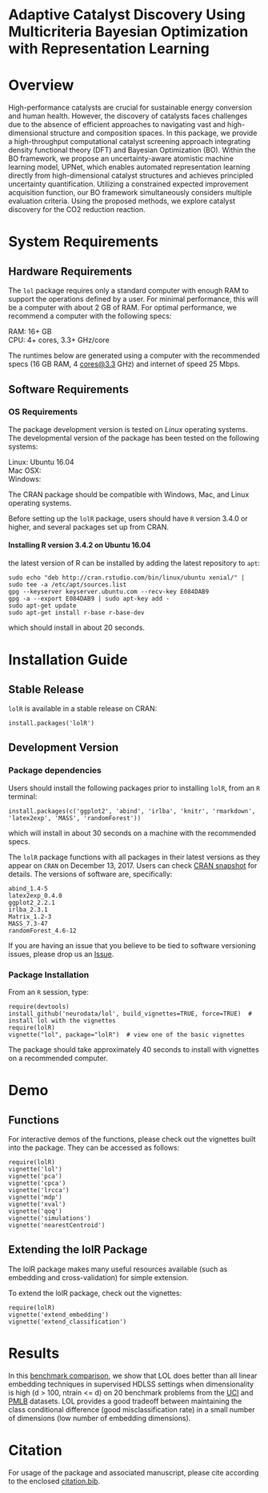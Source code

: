 # Adaptive Catalyst Discovery Using Multicriteria Bayesian Optimization with Representation Learning

# Overview

High-performance catalysts are crucial for sustainable energy conversion and human health. However, the discovery of catalysts faces challenges due to the absence of efficient approaches to navigating vast and high-dimensional structure and composition spaces. In this package, we provide a high-throughput computational catalyst screening approach integrating density functional theory (DFT) and Bayesian Optimization (BO). Within the BO framework, we propose an uncertainty-aware atomistic machine learning model, UPNet, which enables automated representation learning directly from high-dimensional catalyst structures and achieves principled uncertainty quantification. Utilizing a constrained expected improvement acquisition function, our BO framework simultaneously considers multiple evaluation criteria. Using the proposed methods, we explore catalyst discovery for the CO2 reduction reaction. 


# System Requirements

## Hardware Requirements

The `lol` package requires only a standard computer with enough RAM to support the operations defined by a user. For minimal performance, this will be a computer with about 2 GB of RAM. For optimal performance, we recommend a computer with the following specs:

RAM: 16+ GB  
CPU: 4+ cores, 3.3+ GHz/core

The runtimes below are generated using a computer with the recommended specs (16 GB RAM, 4 cores@3.3 GHz) and internet of speed 25 Mbps.

## Software Requirements

### OS Requirements

The package development version is tested on *Linux* operating systems. The developmental version of the package has been tested on the following systems:

Linux: Ubuntu 16.04  
Mac OSX:  
Windows:  

The CRAN package should be compatible with Windows, Mac, and Linux operating systems.

Before setting up the `lolR` package, users should have `R` version 3.4.0 or higher, and several packages set up from CRAN.

#### Installing R version 3.4.2 on Ubuntu 16.04

the latest version of R can be installed by adding the latest repository to `apt`:

```
sudo echo "deb http://cran.rstudio.com/bin/linux/ubuntu xenial/" | sudo tee -a /etc/apt/sources.list
gpg --keyserver keyserver.ubuntu.com --recv-key E084DAB9
gpg -a --export E084DAB9 | sudo apt-key add -
sudo apt-get update
sudo apt-get install r-base r-base-dev
```

which should install in about 20 seconds.

# Installation Guide

## Stable Release

`lolR` is available in a stable release on CRAN:

```
install.packages('lolR')
```

## Development Version

### Package dependencies

Users should install the following packages prior to installing `lolR`, from an `R` terminal:

```
install.packages(c('ggplot2', 'abind', 'irlba', 'knitr', 'rmarkdown', 'latex2exp', 'MASS', 'randomForest'))
```

which will install in about 30 seconds on a machine with the recommended specs.

The `lolR` package functions with all packages in their latest versions as they appear on `CRAN` on December 13, 2017. Users can check [CRAN snapshot](https://mran.microsoft.com/timemachine/) for details. The versions of software are, specifically:
```
abind_1.4-5
latex2exp_0.4.0
ggplot2_2.2.1
irlba_2.3.1
Matrix_1.2-3
MASS_7.3-47
randomForest_4.6-12
```

If you are having an issue that you believe to be tied to software versioning issues, please drop us an [Issue](https://github.com/neurodata/lol/issues). 

### Package Installation

From an `R` session, type:

```
require(devtools)
install_github('neurodata/lol', build_vignettes=TRUE, force=TRUE)  # install lol with the vignettes
require(lolR)
vignette("lol", package="lolR")  # view one of the basic vignettes
```

The package should take approximately 40 seconds to install with vignettes on a recommended computer. 

# Demo

## Functions

For interactive demos of the functions, please check out the vignettes built into the package. They can be accessed as follows:

```
require(lolR)
vignette('lol')
vignette('pca')
vignette('cpca')
vignette('lrcca')
vignette('mdp')
vignette('xval')
vignette('qoq')
vignette('simulations')
vignette('nearestCentroid')
```

## Extending the lolR Package

The lolR package makes many useful resources available (such as embedding and cross-validation) for simple extension. 

To extend the lolR package, check out the vignettes:

```
require(lolR)
vignette('extend_embedding')
vignette('extend_classification')
```

# Results

In this [benchmark comparison](http://docs.neurodata.io/lol/lol-paper/figures/real_data.html), we show that LOL does better than all linear embedding techniques in supervised HDLSS settings when dimensionality is high (d > 100, ntrain <= d) on 20 benchmark problems from the [UCI](https://archive.ics.uci.edu/ml/index.php) and [PMLB](https://github.com/EpistasisLab/penn-ml-benchmarks) datasets. LOL provides a good tradeoff between maintaining the class conditional difference (good misclassification rate) in a small number of dimensions (low number of embedding dimensions).

# Citation

For usage of the package and associated manuscript, please cite according to the enclosed [citation.bib](./citation.bib).
